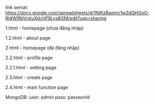 link semat: https://docs.google.com/spreadsheets/d/1NIKzBaqmc1w2dQHGoO-Rl4WlRbVnituXdchP9Lys8GM/edit?usp=sharing

1.html - homepage (chưa đăng nhập)

1.2.html - about page

2.html - homepage (đã đăng nhập)

2.2.html - profile page

2.2.1.html - setting page

2.3.html - create page

2.4.html - main function page

MongoDB:
user: admin
pass: passworld